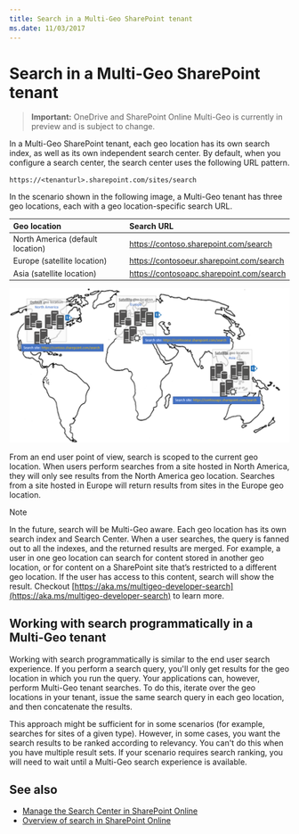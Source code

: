 ```yaml
---
title: Search in a Multi-Geo SharePoint tenant
ms.date: 11/03/2017
---
```

# Search in a Multi-Geo SharePoint tenant

> **Important:** OneDrive and SharePoint Online Multi-Geo is currently in preview and is subject to change.

In a Multi-Geo SharePoint tenant, each geo location has its own search index, as well as its own independent search center. By default, when you configure a search center, the search center uses the following URL pattern.

```
https://<tenanturl>.sharepoint.com/sites/search
```

In the scenario shown in the following image, a Multi-Geo tenant has three geo locations, each with a geo location-specific search URL.

|**Geo location**|**Search URL**|
|:---------------|:-------------|
|North America (default location)|https://contoso.sharepoint.com/search|
|Europe (satellite location)|https://contosoeur.sharepoint.com/search|
|Asia (satellite location)|https://contosoapc.sharepoint.com/search|


![World map showing geo locations in North America, Europe, and Asia with tenant-specific search site URLs](media/multigeo/multigeosearch_intro.png)

From an end user point of view, search is scoped to the current geo location. When users perform searches from a site hosted in North America, they will only see results from the North America geo location. Searches from a site hosted in Europe will return results from sites in the Europe geo location.

> [!NOTE]
> In the future, search will be Multi-Geo aware. Each geo location has its own search index and Search Center. When a user searches, the query is fanned out to all the indexes, and the returned results are merged. For example, a user in one geo location can search for content stored in another geo location, or for content on a SharePoint site that’s restricted to a different geo location. If the user has access to this content, search will show the result. Checkout [https://aka.ms/multigeo-developer-search](https://aka.ms/multigeo-developer-search) to learn more.

## Working with search programmatically in a Multi-Geo tenant

Working with search programmatically is similar to the end user search experience. If you perform a search query, you'll only get results for the geo location in which you run the query. Your applications can, however, perform Multi-Geo tenant searches. To do this, iterate over the geo locations in your tenant, issue the same search query in each geo location, and then concatenate the results.

This approach might be sufficient for in some scenarios (for example, searches for sites of a given type). However, in some cases, you want the search results to be ranked according to relevancy. You can't do this when you have multiple result sets. If your scenario requires search ranking, you will need to wait until a Multi-Geo search experience is available.

## See also

- [Manage the Search Center in SharePoint Online](https://support.office.com/en-us/article/Manage-the-Search-Center-in-SharePoint-Online-174d36e0-2f85-461a-ad9a-8b3f434a4213?ui=en-US&rs=en-US&ad=US)
- [Overview of search in SharePoint Online](https://support.office.com/en-us/article/Overview-of-search-in-SharePoint-Online-479cfd6b-900b-46aa-b497-c13787771d3f?ui=en-US&rs=en-US&ad=US)
